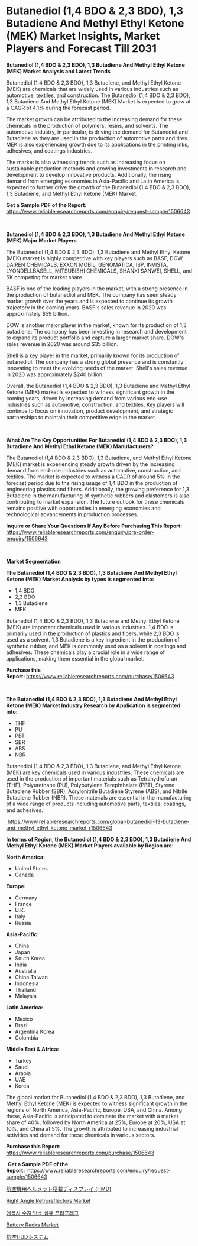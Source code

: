 <p><h1>Butanediol (1,4 BDO & 2,3 BDO), 1,3 Butadiene And Methyl Ethyl Ketone (MEK) Market Insights, Market Players and Forecast Till 2031</h1></p><p><strong>Butanediol (1,4 BDO & 2,3 BDO), 1,3 Butadiene And Methyl Ethyl Ketone (MEK) Market Analysis and Latest Trends</strong></p>
<p><p>Butanediol (1,4 BDO & 2,3 BDO), 1,3 Butadiene, and Methyl Ethyl Ketone (MEK) are chemicals that are widely used in various industries such as automotive, textiles, and construction. The Butanediol (1,4 BDO & 2,3 BDO), 1,3 Butadiene And Methyl Ethyl Ketone (MEK) Market is expected to grow at a CAGR of 4.1% during the forecast period. </p><p>The market growth can be attributed to the increasing demand for these chemicals in the production of polymers, resins, and solvents. The automotive industry, in particular, is driving the demand for Butanediol and Butadiene as they are used in the production of automotive parts and tires. MEK is also experiencing growth due to its applications in the printing inks, adhesives, and coatings industries.</p><p>The market is also witnessing trends such as increasing focus on sustainable production methods and growing investments in research and development to develop innovative products. Additionally, the rising demand from emerging economies in Asia-Pacific and Latin America is expected to further drive the growth of the Butanediol (1,4 BDO & 2,3 BDO), 1,3 Butadiene, and Methyl Ethyl Ketone (MEK) Market.</p></p>
<p><strong>Get a Sample PDF of the Report:&nbsp;</strong> <a href="https://www.reliableresearchreports.com/enquiry/request-sample/1506643">https://www.reliableresearchreports.com/enquiry/request-sample/1506643</a></p>
<p>&nbsp;</p>
<p><strong>Butanediol (1,4 BDO & 2,3 BDO), 1,3 Butadiene And Methyl Ethyl Ketone (MEK) Major Market Players</strong></p>
<p><p>The Butanediol (1,4 BDO & 2,3 BDO), 1,3 Butadiene and Methyl Ethyl Ketone (MEK) market is highly competitive with key players such as BASF, DOW, DAIREN CHEMICALS, EXXON MOBIL, GENOMATICA, ISP, INVISTA, LYONDELLBASELL, MITSUBISHI CHEMICALS, SHANXI SANWEI, SHELL, and SK competing for market share. </p><p>BASF is one of the leading players in the market, with a strong presence in the production of butanediol and MEK. The company has seen steady market growth over the years and is expected to continue its growth trajectory in the coming years. BASF's sales revenue in 2020 was approximately $59 billion.</p><p>DOW is another major player in the market, known for its production of 1,3 butadiene. The company has been investing in research and development to expand its product portfolio and capture a larger market share. DOW's sales revenue in 2020 was around $35 billion.</p><p>Shell is a key player in the market, primarily known for its production of butanediol. The company has a strong global presence and is constantly innovating to meet the evolving needs of the market. Shell's sales revenue in 2020 was approximately $240 billion.</p><p>Overall, the Butanediol (1,4 BDO & 2,3 BDO), 1,3 Butadiene and Methyl Ethyl Ketone (MEK) market is expected to witness significant growth in the coming years, driven by increasing demand from various end-use industries such as automotive, construction, and textiles. Key players will continue to focus on innovation, product development, and strategic partnerships to maintain their competitive edge in the market.</p></p>
<p>&nbsp;</p>
<p><strong>What Are The Key Opportunities For Butanediol (1,4 BDO & 2,3 BDO), 1,3 Butadiene And Methyl Ethyl Ketone (MEK) Manufacturers?</strong></p>
<p><p>The Butanediol (1,4 BDO & 2,3 BDO), 1,3 Butadiene, and Methyl Ethyl Ketone (MEK) market is experiencing steady growth driven by the increasing demand from end-use industries such as automotive, construction, and textiles. The market is expected to witness a CAGR of around 5% in the forecast period due to the rising usage of 1,4 BDO in the production of engineering plastics and fibers. Additionally, the growing preference for 1,3 Butadiene in the manufacturing of synthetic rubbers and elastomers is also contributing to market expansion. The future outlook for these chemicals remains positive with opportunities in emerging economies and technological advancements in production processes.</p></p>
<p><strong>Inquire or Share Your Questions If Any Before Purchasing This Report:</strong> <a href="https://www.reliableresearchreports.com/enquiry/pre-order-enquiry/1506643">https://www.reliableresearchreports.com/enquiry/pre-order-enquiry/1506643</a></p>
<p>&nbsp;</p>
<p><strong>Market Segmentation</strong></p>
<p><strong>The Butanediol (1,4 BDO & 2,3 BDO), 1,3 Butadiene And Methyl Ethyl Ketone (MEK) Market Analysis by types is segmented into:</strong></p>
<p><ul><li>1,4 BDO</li><li>2,3 BDO</li><li>1,3 Butadiene</li><li>MEK</li></ul></p>
<p><p>Butanediol (1,4 BDO & 2,3 BDO), 1,3 Butadiene and Methyl Ethyl Ketone (MEK) are important chemicals used in various industries. 1,4 BDO is primarily used in the production of plastics and fibers, while 2,3 BDO is used as a solvent. 1,3 Butadiene is a key ingredient in the production of synthetic rubber, and MEK is commonly used as a solvent in coatings and adhesives. These chemicals play a crucial role in a wide range of applications, making them essential in the global market.</p></p>
<p><strong>Purchase this Report:&nbsp;</strong><a href="https://www.reliableresearchreports.com/purchase/1506643">https://www.reliableresearchreports.com/purchase/1506643</a></p>
<p>&nbsp;</p>
<p><strong>The Butanediol (1,4 BDO & 2,3 BDO), 1,3 Butadiene And Methyl Ethyl Ketone (MEK) Market Industry Research by Application is segmented into:</strong></p>
<p><ul><li>THF</li><li>PU</li><li>PBT</li><li>SBR</li><li>ABS</li><li>NBR</li></ul></p>
<p><p>Butanediol (1,4 BDO & 2,3 BDO), 1,3 Butadiene, and Methyl Ethyl Ketone (MEK) are key chemicals used in various industries. These chemicals are used in the production of important materials such as Tetrahydrofuran (THF), Polyurethane (PU), Polybutylene Terephthalate (PBT), Styrene Butadiene Rubber (SBR), Acrylonitrile Butadiene Styrene (ABS), and Nitrile Butadiene Rubber (NBR). These materials are essential in the manufacturing of a wide range of products including automotive parts, textiles, coatings, and adhesives.</p></p>
<p><a href="https://www.reliableresearchreports.com/global-butanediol-13-butadiene-and-methyl-ethyl-ketone-market-r1506643">&nbsp;https://www.reliableresearchreports.com/global-butanediol-13-butadiene-and-methyl-ethyl-ketone-market-r1506643</a></p>
<p><strong>In terms of Region, the Butanediol (1,4 BDO & 2,3 BDO), 1,3 Butadiene And Methyl Ethyl Ketone (MEK) Market Players available by Region are:</strong></p>
<p>
    <p> <strong> North America: </strong>
        <ul>
            <li>United States</li>
            <li>Canada</li>
        </ul>
        </p> 
    <p> <strong> Europe: </strong>
        <ul>
            <li>Germany</li>
            <li>France</li>
            <li>U.K.</li>
            <li>Italy</li>
            <li>Russia</li>
        </ul>
        </p> 
    <p> <strong> Asia-Pacific: </strong>
        <ul>
            <li>China</li>
            <li>Japan</li>
            <li>South Korea</li>
            <li>India</li>
            <li>Australia</li>
            <li>China Taiwan</li>
            <li>Indonesia</li>
            <li>Thailand</li>
            <li>Malaysia</li>
        </ul>
        </p> 
    <p> <strong> Latin America: </strong>
        <ul>
            <li>Mexico</li>
            <li>Brazil</li>
            <li>Argentina Korea</li>
            <li>Colombia</li>
        </ul>
        </p> 
    <p> <strong> Middle East & Africa: </strong>
        <ul>
            <li>Turkey</li>
            <li>Saudi</li>
            <li>Arabia</li>
            <li>UAE</li>
            <li>Korea</li>
        </ul>
    </p>
    </p>
<p><p>The global market for Butanediol (1,4 BDO & 2,3 BDO), 1,3 Butadiene, and Methyl Ethyl Ketone (MEK) is expected to witness significant growth in the regions of North America, Asia-Pacific, Europe, USA, and China. Among these, Asia-Pacific is anticipated to dominate the market with a market share of 40%, followed by North America at 25%, Europe at 20%, USA at 10%, and China at 5%. The growth is attributed to increasing industrial activities and demand for these chemicals in various sectors.</p></p>
<p><strong>Purchase this Report: </strong><a href="https://www.reliableresearchreports.com/purchase/1506643">https://www.reliableresearchreports.com/purchase/1506643</a></p>
<p>&nbsp;<strong>Get a Sample PDF of the Report:&nbsp;&nbsp;</strong><a href="https://www.reliableresearchreports.com/enquiry/request-sample/1506643">https://www.reliableresearchreports.com/enquiry/request-sample/1506643</a></p>
<p><strong></strong></p>
<p><p><a href="https://github.com/charm854/Market-Research-Report-List-1/blob/main/802084892974.md">航空機用ヘルメット搭載ディスプレイ (HMD)</a></p><p><a href="https://github.com/AndreanneHane2023/Market-Research-Report-List-1/blob/main/right-angle-retroreflectors-market.md">Right Angle Retroreflectors Market</a></p><p><a href="https://github.com/shampaakter36/Market-Research-Report-List-1/blob/main/901813385365.md">에폭시 수지 탄소 섬유 프리프레그</a></p><p><a href="https://issuu.com/reportprime-2/docs/battery-racks-market-size-2030.pptx">Battery Racks Market</a></p><p><a href="https://github.com/MacyOrn/Market-Research-Report-List-1/blob/main/579065392975.md">航空HUDシステム</a></p></p>